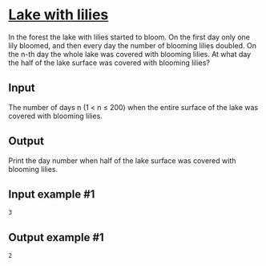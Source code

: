 # [Lake with lilies](https://www.e-olymp.com/en/problems/2059)

In the forest the lake with lilies started to bloom. On the first day only one lily bloomed, and then every day the number of blooming lilies doubled. On the n-th day the whole lake was covered with blooming lilies. At what day the half of the lake surface was covered with blooming lilies?

## Input

The number of days n (1 < n ≤ 200) when the entire surface of the lake was covered with blooming lilies.

## Output

Print the day number when half of the lake surface was covered with blooming lilies.

## Input example #1
```
3
```

## Output example #1
```
2
```
